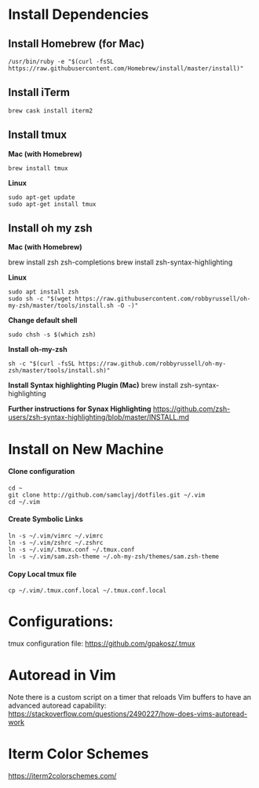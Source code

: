 # Install Dependencies

## Install Homebrew (for Mac)

    /usr/bin/ruby -e "$(curl -fsSL https://raw.githubusercontent.com/Homebrew/install/master/install)"

## Install iTerm

    brew cask install iterm2

## Install tmux

**Mac (with Homebrew)**

    brew install tmux

**Linux**

    sudo apt-get update
    sudo apt-get install tmux

## Install oh my zsh

**Mac (with Homebrew)**

  brew install zsh zsh-completions
  brew install zsh-syntax-highlighting

**Linux**

    sudo apt install zsh
    sudo sh -c "$(wget https://raw.githubusercontent.com/robbyrussell/oh-my-zsh/master/tools/install.sh -O -)"

**Change default shell**

    sudo chsh -s $(which zsh)

**Install oh-my-zsh**

    sh -c "$(curl -fsSL https://raw.github.com/robbyrussell/oh-my-zsh/master/tools/install.sh)"

**Install Syntax highlighting Plugin (Mac)**
brew install zsh-syntax-highlighting

**Further instructions for Synax Highlighting**
https://github.com/zsh-users/zsh-syntax-highlighting/blob/master/INSTALL.md

# Install on New Machine

#### Clone configuration

    cd ~
    git clone http://github.com/samclayj/dotfiles.git ~/.vim
    cd ~/.vim

#### Create Symbolic Links

    ln -s ~/.vim/vimrc ~/.vimrc
    ln -s ~/.vim/zshrc ~/.zshrc
    ln -s ~/.vim/.tmux.conf ~/.tmux.conf
    ln -s ~/.vim/sam.zsh-theme ~/.oh-my-zsh/themes/sam.zsh-theme

#### Copy Local tmux file

    cp ~/.vim/.tmux.conf.local ~/.tmux.conf.local

# Configurations:

tmux configuration file: https://github.com/gpakosz/.tmux

# Autoread in Vim

Note there is a custom script on a timer that reloads Vim buffers to have an
advanced autoread capability: https://stackoverflow.com/questions/2490227/how-does-vims-autoread-work

# Iterm Color Schemes
https://iterm2colorschemes.com/
